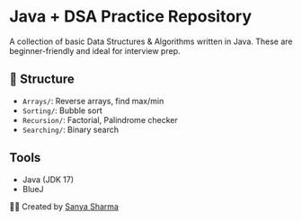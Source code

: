 
# Java + DSA Practice Repository

A collection of basic Data Structures & Algorithms written in Java. These are beginner-friendly and ideal for interview prep.

## 📁 Structure
- `Arrays/`: Reverse arrays, find max/min
- `Sorting/`: Bubble sort
- `Recursion/`: Factorial, Palindrome checker
- `Searching/`: Binary search

## Tools
- Java (JDK 17)
- BlueJ

👩‍💻 Created by [Sanya Sharma](https://www.linkedin.com/in/sanya-sharma-74a7a3330/)
